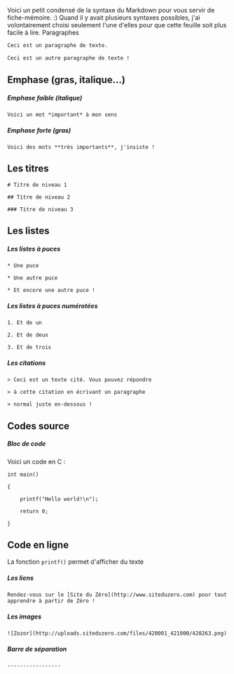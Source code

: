 
Voici un petit condensé de la syntaxe du Markdown pour vous servir de fiche-mémoire. :)
Quand il y avait plusieurs syntaxes possibles, j'ai volontairement choisi seulement l'une d'elles pour que cette feuille soit plus facile à lire.
Paragraphes

```markdown
Ceci est un paragraphe de texte.

Ceci est un autre paragraphe de texte !
```

## Emphase (gras, italique…)
##### Emphase faible (italique)

```Voici un mot *important* à mon sens```

##### Emphase forte (gras)

```Voici des mots **très importants**, j'insiste !```

## Les titres

```# Titre de niveau 1```


```## Titre de niveau 2```


```### Titre de niveau 3```

## Les listes
##### Les listes à puces

```* Une puce```

```* Une autre puce```

```* Et encore une autre puce !```

##### Les listes à puces numérotées

```1. Et de un```

```2. Et de deux```

```3. Et de trois```

##### Les citations

```> Ceci est un texte cité. Vous pouvez répondre```

```> à cette citation en écrivant un paragraphe```

```> normal juste en-dessous !```

## Codes source
##### Bloc de code

Voici un code en C :


    int main()

    {

        printf("Hello world!\n");

        return 0;

    }

## Code en ligne

La fonction `printf()` permet d'afficher du texte

##### Les liens

```Rendez-vous sur le [Site du Zéro](http://www.siteduzero.com) pour tout apprendre à partir de Zéro !```

##### Les images

```![Zozor](http://uploads.siteduzero.com/files/420001_421000/420263.png)```

##### Barre de séparation

```-----------------```



